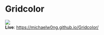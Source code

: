 # Gridcolor

<img src="https://i.imgur.com/oWiOvMM.png"></img> </br>
<b>Live</b>: https://michaelw0ng.github.io/Gridcolor/
